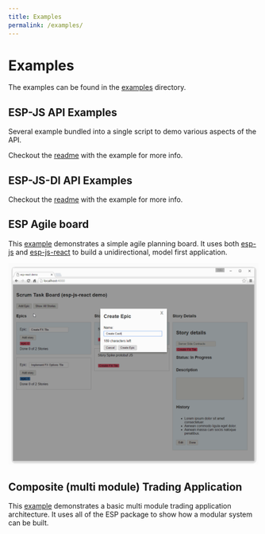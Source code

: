 ```yaml
---
title: Examples
permalink: /examples/
---
```


# Examples

The examples can be found in the [examples](https://github.com/esp/esp-js/tree/master/examples/) directory.

## ESP-JS API Examples

Several example bundled into a single script to demo various aspects of the API.

Checkout the [readme](https://github.com/esp/esp-js/tree/master/examples/esp-js-api) with the example for more info.

## ESP-JS-DI API Examples

Checkout the [readme](https://github.com/esp/esp-js/tree/master/examples/esp-js-di-api) with the example for more info.

## ESP Agile board

This [example](https://github.com/esp/esp-js/tree/master/examples/esp-js-react-agile-board) demonstrates a simple agile planning board.
It uses both [esp-js](https://www.npmjs.com/package/esp-js) and [esp-js-react](https://www.npmjs.com/package/esp-js-react) to build a unidirectional, model first application.

![ESP Agile board Example](../../images/esp-agile-demo.gif)

## Composite (multi module) Trading Application

This [example](https://github.com/esp/esp-js/tree/master/examples/esp-js-ui-module-based-app) demonstrates a basic multi module trading application architecture.
It uses all of the ESP package to show how a modular system can be built. 